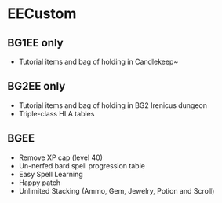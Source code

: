 # EECustom

## BG1EE only
* Tutorial items and bag of holding in Candlekeep~

## BG2EE only
* Tutorial items and bag of holding in BG2 Irenicus dungeon
* Triple-class HLA tables

## BGEE
* Remove XP cap (level 40)
* Un-nerfed bard spell progression table
* Easy Spell Learning
* Happy patch
* Unlimited Stacking (Ammo, Gem, Jewelry, Potion and Scroll)